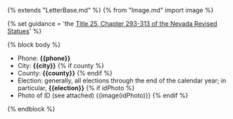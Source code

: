 {% extends "LetterBase.md" %}
{% from "Image.md" import image %}

{% set guidance = 'the [Title 25, Chapter 293-313 of the Nevada Revised Statues](https://www.leg.state.nv.us/NRS/NRS-293.html)' %}

{% block body %}
- Phone: **{{phone}}**
- City: **{{city}}**
{% if county %}
- County: **{{county}}**
{% endif %}
- Election: generally, all elections through the end of the calendar year; in particular, **{{election}}**
{% if idPhoto %}
- Photo of ID (see attached)
{{image(idPhoto)}}
{% endif %}

{% endblock %}
